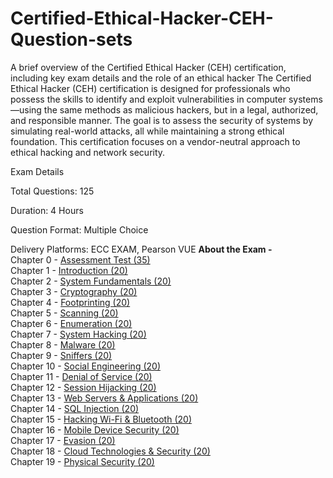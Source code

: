 # Certified-Ethical-Hacker-CEH-Question-sets
A brief overview of the Certified Ethical Hacker (CEH) certification, including key exam details and the role of an ethical hacker
The Certified Ethical Hacker (CEH) certification is designed for professionals who possess the skills to identify and exploit vulnerabilities in computer systems—using the same methods as malicious hackers, but in a legal, authorized, and responsible manner. The goal is to assess the security of systems by simulating real-world attacks, all while maintaining a strong ethical foundation. This certification focuses on a vendor-neutral approach to ethical hacking and network security.

Exam Details

Total Questions: 125

Duration: 4 Hours

Question Format: Multiple Choice

Delivery Platforms: ECC EXAM, Pearson VUE
<b>About the Exam -</b><br>
Chapter 0 - <a href="http://yeahhub.com/cehv9-practice-exam-questions/chapter0-assessment.php" class="button">Assessment Test (35)</a><br>
Chapter 1 - <a href="http://yeahhub.com/cehv9-practice-exam-questions/chapter1-introduction.php" class="button">Introduction (20)</a><br>
Chapter 2 - <a href="http://yeahhub.com/cehv9-practice-exam-questions/chapter2-system-fundamentals.php" class="button">System Fundamentals (20)</a><br>
Chapter 3 - <a href="http://yeahhub.com/cehv9-practice-exam-questions/chapter3-cryptography.php" class="button">Cryptography (20)</a><br>
Chapter 4 - <a href="http://yeahhub.com/cehv9-practice-exam-questions/chapter4-footprinting.php" class="button">Footprinting (20)</a><br>
Chapter 5 - <a href="http://yeahhub.com/cehv9-practice-exam-questions/chapter5-scanning.php" class="button">Scanning (20)</a><br>
Chapter 6 - <a href="http://yeahhub.com/cehv9-practice-exam-questions/chapter6-enumeration.php" class="button">Enumeration (20)</a><br>
Chapter 7 - <a href="http://yeahhub.com/cehv9-practice-exam-questions/chapter7-system-hacking.php" class="button">System Hacking (20)</a><br>
Chapter 8 - <a href="http://yeahhub.com/cehv9-practice-exam-questions/chapter8-malware.php" class="button">Malware (20)</a><br>
Chapter 9 - <a href="http://yeahhub.com/cehv9-practice-exam-questions/chapter9-sniffers.php" class="button">Sniffers (20)</a><br>
Chapter 10 - <a href="http://yeahhub.com/cehv9-practice-exam-questions/chapter10-social-engineering.php" class="button">Social Engineering (20)</a><br>
Chapter 11 - <a href="http://yeahhub.com/cehv9-practice-exam-questions/chapter11-denial-of-service.php" class="button">Denial of Service (20)</a><br>
Chapter 12 - <a href="http://yeahhub.com/cehv9-practice-exam-questions/chapter12-session-hijacking.php" class="button">Session Hijacking (20)</a><br>
Chapter 13 - <a href="http://yeahhub.com/cehv9-practice-exam-questions/chapter13-web-server-applications.php" class="button">Web Servers & Applications (20)</a><br>
Chapter 14 - <a href="http://yeahhub.com/cehv9-practice-exam-questions/chapter14-sql-injection.php" class="button">SQL Injection (20)</a><br>
Chapter 15 - <a href="http://yeahhub.com/cehv9-practice-exam-questions/chapter15-hacking-wifi-bluetooth.php" class="button">Hacking Wi-Fi & Bluetooth (20)</a><br>
Chapter 16 - <a href="http://yeahhub.com/cehv9-practice-exam-questions/chapter16-mobile-device-security.php" class="button">Mobile Device Security (20)</a><br>
Chapter 17 - <a href="http://yeahhub.com/cehv9-practice-exam-questions/chapter17-evasion.php" class="button">Evasion (20)</a><br>
Chapter 18 - <a href="http://yeahhub.com/cehv9-practice-exam-questions/chapter18-cloud-technologies-security.php" class="button">Cloud Technologies & Security (20)</a><br>
Chapter 19 - <a href="http://yeahhub.com/cehv9-practice-exam-questions/chapter19-physical-security.php" class="button">Physical Security (20)</a><br>

